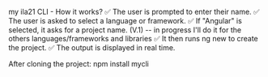 my ila21 CLI - How it works?
✅ The user is prompted to enter their name.
✅ The user is asked to select a language or framework.
✅ If "Angular" is selected, it asks for a project name. (V.1) -- in progress I'll do it for the others languages/frameworks and libraries
✅ It then runs ng new to create the project.
✅ The output is displayed in real time.

After cloning the project:
npm install
mycli
